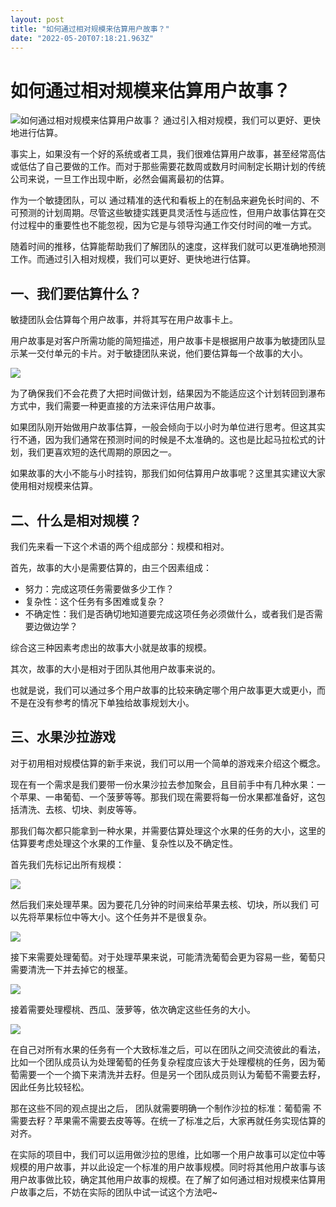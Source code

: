 ```yaml
---
layout: post
title: "如何通过相对规模来估算用户故事？"
date: "2022-05-20T07:18:21.963Z"
---
```

如何通过相对规模来估算用户故事？
================

![如何通过相对规模来估算用户故事？](https://img2022.cnblogs.com/blog/2028717/202205/2028717-20220520093940883-2056630959.png) 通过引入相对规模，我们可以更好、更快地进行估算。

事实上，如果没有一个好的系统或者工具，我们很难估算用户故事，甚至经常高估或低估了自己要做的工作。而对于那些需要花数周或数月时间制定长期计划的传统公司来说，一旦工作出现中断，必然会偏离最初的估算。  
  
作为一个敏捷团队，可以 通过精准的迭代和看板上的在制品来避免长时间的、不可预测的计划周期。尽管这些敏捷实践更具灵活性与适应性，但用户故事估算在交付过程中的重要性也不能忽视，因为它是与领导沟通工作交付时间的唯一方式。  
  
随着时间的推移，估算能帮助我们了解团队的速度，这样我们就可以更准确地预测工作。而通过引入相对规模，我们可以更好、更快地进行估算。  

一、我们要估算什么？
----------

敏捷团队会估算每个用户故事，并将其写在用户故事卡上。  
  
用户故事是对客户所需功能的简短描述，用户故事卡是根据用户故事为敏捷团队显示某一交付单元的卡片。对于敏捷团队来说，他们要估算每一个故事的大小。  

![](https://cdn.easycorp.cn/minjie/data/upload/minjiekaifa/202205/f_54ec9ee08a60d2b872acf33e8142b904.png)

为了确保我们不会花费了大把时间做计划，结果因为不能适应这个计划转回到瀑布方式中，我们需要一种更直接的方法来评估用户故事。  
  
如果团队刚开始做用户故事估算，一般会倾向于以小时为单位进行思考。但这其实行不通，因为我们通常在预测时间的时候是不太准确的。这也是比起马拉松式的计划，我们更喜欢短的迭代周期的原因之一。  
  
如果故事的大小不能与小时挂钩，那我们如何估算用户故事呢？这里其实建议大家使用相对规模来估算。  

二、什么是相对规模？
----------

我们先来看一下这个术语的两个组成部分：规模和相对。  
  
首先，故事的大小是需要估算的，由三个因素组成：  

*   努力：完成这项任务需要做多少工作？
*   复杂性：这个任务有多困难或复杂？
*   不确定性：我们是否确切地知道要完成这项任务必须做什么，或者我们是否需要边做边学？

综合这三种因素考虑出的故事大小就是故事的规模。  
  
其次，故事的大小是相对于团队其他用户故事来说的。  
  
也就是说，我们可以通过多个用户故事的比较来确定哪个用户故事更大或更小，而不是在没有参考的情况下单独给故事规划大小。  

三、水果沙拉游戏
--------

对于初用相对规模估算的新手来说，我们可以用一个简单的游戏来介绍这个概念。  
  
现在有一个需求是我们要带一份水果沙拉去参加聚会，且目前手中有几种水果：一个苹果、一串葡萄、一个菠萝等等。那我们现在需要将每一份水果都准备好，这包括清洗、去核、切块、剥皮等等。  
  
那我们每次都只能拿到一种水果，并需要估算处理这个水果的任务的大小，这里的估算要考虑处理这个水果的工作量、复杂性以及不确定性。  
  
首先我们先标记出所有规模：  

![](https://cdn.easycorp.cn/minjie/data/upload/minjiekaifa/202205/f_2668199a0b64d2f2aa5f06ea7f54ce17.png)

然后我们来处理苹果。因为要花几分钟的时间来给苹果去核、切块，所以我们 可以先将苹果标位中等大小。这个任务并不是很复杂。  

![](https://cdn.easycorp.cn/minjie/data/upload/minjiekaifa/202205/f_89fc777fc308e446bcbf8c90381088d8.png)

接下来需要处理葡萄。对于处理苹果来说，可能清洗葡萄会更为容易一些，葡萄只需要清洗一下并去掉它的根茎。  

![](https://cdn.easycorp.cn/minjie/data/upload/minjiekaifa/202205/f_3459d07eb6b53aeeadf20f1bbedfd66a.png)

接着需要处理樱桃、西瓜、菠萝等，依次确定这些任务的大小。  

![](https://cdn.easycorp.cn/minjie/data/upload/minjiekaifa/202205/f_87157907a622eda030b1608f0a408d07.png)

在自己对所有水果的任务有一个大致标准之后，可以在团队之间交流彼此的看法，比如一个团队成员认为处理葡萄的任务复杂程度应该大于处理樱桃的任务，因为葡萄需要一个一个摘下来清洗并去籽。但是另一个团队成员则认为葡萄不需要去籽，因此任务比较轻松。  
  
那在这些不同的观点提出之后， 团队就需要明确一个制作沙拉的标准：葡萄需 不需要去籽？苹果需不需要去皮等等。在统一了标准之后，大家再就任务实现估算的对齐。  
  
在实际的项目中，我们可以运用做沙拉的思维，比如哪一个用户故事可以定位中等规模的用户故事，并以此设定一个标准的用户故事规模。同时将其他用户故事与该用户故事做比较，确定其他用户故事的规模。在了解了如何通过相对规模来估算用户故事之后，不妨在实际的团队中试一试这个方法吧~